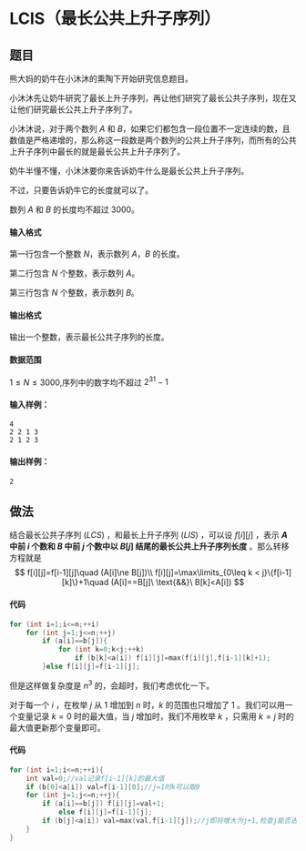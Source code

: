 # LCIS（最长公共上升子序列）

## 题目

熊大妈的奶牛在小沐沐的熏陶下开始研究信息题目。

小沐沐先让奶牛研究了最长上升子序列，再让他们研究了最长公共子序列，现在又让他们研究最长公共上升子序列了。

小沐沐说，对于两个数列 $A$ 和 $B$，如果它们都包含一段位置不一定连续的数，且数值是严格递增的，那么称这一段数是两个数列的公共上升子序列，而所有的公共上升子序列中最长的就是最长公共上升子序列了。

奶牛半懂不懂，小沐沐要你来告诉奶牛什么是最长公共上升子序列。

不过，只要告诉奶牛它的长度就可以了。

数列 $A$ 和 $B$ 的长度均不超过 $3000$。

#### 输入格式

第一行包含一个整数 $N$，表示数列 $A$，$B$ 的长度。

第二行包含 $N$ 个整数，表示数列 $A$。

第三行包含 $N$ 个整数，表示数列 $B$。

#### 输出格式

输出一个整数，表示最长公共子序列的长度。

#### 数据范围

$1≤N≤3000$,序列中的数字均不超过 $2^{31}-1$

#### 输入样例：

```
4
2 2 1 3
2 1 2 3
```

#### 输出样例：

```
2
```

## 做法

结合最长公共子序列 $(LCS)$ ，和最长上升子序列 $(LIS)$ ，可以设 $f[i][j]$ ，表示 **$A$ 中前 $i$ 个数和 $B$ 中前 $j$ 个数中以 $B[j]$ 结尾的最长公共上升子序列长度** 。那么转移方程就是
$$
f[i][j]=f[i-1][j]\quad (A[i]\ne B[j])\\
f[i][j]=\max\limits_{0\leq k < j}\{f[i-1][k]\}+1\quad (A[i]==B[j]\  \text{&&}\ B[k]<A[i])
$$

#### 代码

```cpp
for (int i=1;i<=n;++i)
    for (int j=1;j<=n;++j)
        if (a[i]==b[j]){
            for (int k=0;k<j;++k)
                if (b[k]<a[i]) f[i][j]=max(f[i][j],f[i-1][k]+1);
        }else f[i][j]=f[i-1][j];
```

但是这样做复杂度是 $n^3$ 的，会超时，我们考虑优化一下。

对于每一个 $i$ ，在枚举 $j$ 从 $1$ 增加到 $n$ 时，$k$ 的范围也只增加了 $1$ 。我们可以用一个变量记录 $k=0$ 时的最大值，当 $j$ 增加时，我们不用枚举 $k$ ，只需用 $k=j$ 时的最大值更新那个变量即可。

#### 代码

```cpp
for (int i=1;i<=n;++i){
    int val=0;//val记录f[i-1][k]的最大值
    if (b[0]<a[i]) val=f[i-1][0];//j=1时k可以取0
    for (int j=1;j<=n;++j){
        if (a[i]==b[j]) f[i][j]=val+1;
    		else f[i][j]=f[i-1][j];
        if (b[j]<a[i]) val=max(val,f[i-1][j]);//j即将增大为j+1,检查j能否进入决策集合
    }
}
```